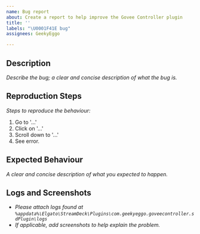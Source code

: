 ```yaml
---
name: Bug report
about: Create a report to help improve the Govee Controller plugin
title: ''
labels: "\U0001F41E bug"
assignees: GeekyEggo

---
```


## Description

_Describe the bug; a clear and concise description of what the bug is._

## Reproduction Steps

_Steps to reproduce the behaviour:_
1. Go to '...'
2. Click on '...'
3. Scroll down to '...'
4. See error.

## Expected Behaviour

_A clear and concise description of what you expected to happen._

## Logs and Screenshots

- _Please attach logs found at `%appdata%\Elgato\StreamDeck\Plugins\com.geekyeggo.goveecontroller.sdPlugin\logs`_
- _If applicable, add screenshots to help explain the problem._
